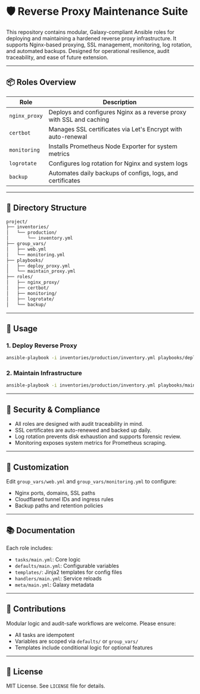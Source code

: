 # 🛡️ Reverse Proxy Maintenance Suite

This repository contains modular, Galaxy-compliant Ansible roles for deploying and maintaining a hardened reverse proxy infrastructure. It supports Nginx-based proxying, SSL management, monitoring, log rotation, and automated backups. Designed for operational resilience, audit traceability, and ease of future extension.

---

## 📦 Roles Overview

| Role         | Description                                                                 |
|--------------|-----------------------------------------------------------------------------|
| `nginx_proxy`| Deploys and configures Nginx as a reverse proxy with SSL and caching        |
| `certbot`    | Manages SSL certificates via Let's Encrypt with auto-renewal                |
| `monitoring` | Installs Prometheus Node Exporter for system metrics                        |
| `logrotate`  | Configures log rotation for Nginx and system logs                           |
| `backup`     | Automates daily backups of configs, logs, and certificates                  |

---

## 📁 Directory Structure

```bash
project/
├── inventories/
│   └── production/
│       └── inventory.yml
├── group_vars/
│   ├── web.yml
│   └── monitoring.yml
├── playbooks/
│   ├── deploy_proxy.yml
│   └── maintain_proxy.yml
├── roles/
│   ├── nginx_proxy/
│   ├── certbot/
│   ├── monitoring/
│   ├── logrotate/
│   └── backup/
```

---

## 🚀 Usage

### 1. Deploy Reverse Proxy

```bash
ansible-playbook -i inventories/production/inventory.yml playbooks/deploy_proxy.yml
```

### 2. Maintain Infrastructure

```bash
ansible-playbook -i inventories/production/inventory.yml playbooks/maintain_proxy.yml
```

---

## 🔐 Security & Compliance

- All roles are designed with audit traceability in mind.
- SSL certificates are auto-renewed and backed up daily.
- Log rotation prevents disk exhaustion and supports forensic review.
- Monitoring exposes system metrics for Prometheus scraping.

---

## 🧠 Customization

Edit `group_vars/web.yml` and `group_vars/monitoring.yml` to configure:

- Nginx ports, domains, SSL paths
- Cloudflared tunnel IDs and ingress rules
- Backup paths and retention policies

---

## 📚 Documentation

Each role includes:

- `tasks/main.yml`: Core logic
- `defaults/main.yml`: Configurable variables
- `templates/`: Jinja2 templates for config files
- `handlers/main.yml`: Service reloads
- `meta/main.yml`: Galaxy metadata

---

## 🤝 Contributions

Modular logic and audit-safe workflows are welcome. Please ensure:

- All tasks are idempotent
- Variables are scoped via `defaults/` or `group_vars/`
- Templates include conditional logic for optional features

---

## 🧾 License

MIT License. See `LICENSE` file for details.
